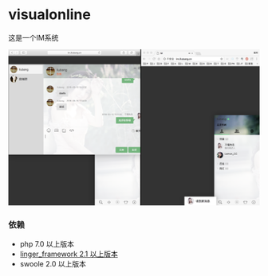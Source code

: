 # visualonline

这是一个IM系统

![效果图](/screenshot/1.png)

### 依赖

- php 7.0 以上版本
- [linger_framework 2.1 以上版本](https://github.com/iliubang/linger_framework)
- swoole 2.0 以上版本


